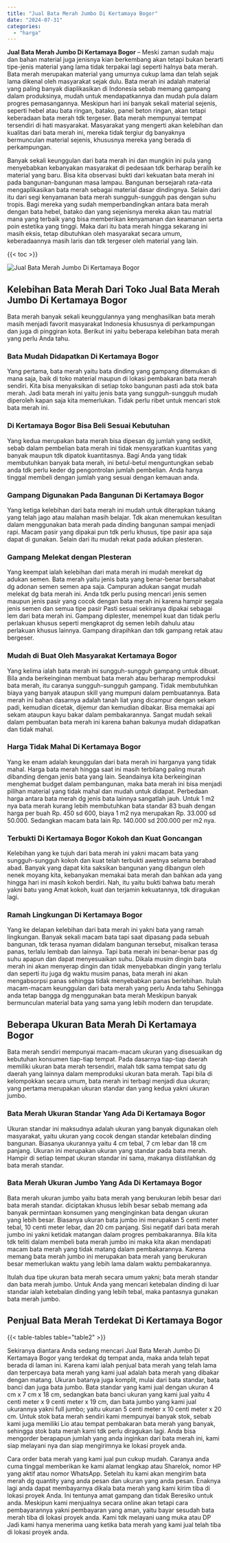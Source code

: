 ```yaml
---
title: "Jual Bata Merah Jumbo Di Kertamaya Bogor"
date: "2024-07-31"
categories: 
  - "harga"
---
```


**Jual Bata Merah Jumbo Di Kertamaya Bogor** – Meski zaman sudah maju dan bahan material juga jenisnya kian berkembang akan tetapi bukan berarti tipe-jenis material yang lama tidak terpakai lagi seperti halnya bata merah. Bata merah merupakan material yang umurnya cukup lama dan telah sejak lama dikenal oleh masyarakat sejak dulu. Bata merah ini adalah material yang paling banyak diaplikasikan di Indonesia sebab memang gampang dalam produksinya, mudah untuk mendapatkannya dan mudah pula dalam progres pemasangannya. Meskipun hari ini banyak sekali material sejenis, seperti hebel atau bata ringan, batako, panel beton ringan, akan tetapi keberadaan bata merah tdk tergeser. Bata merah mempunyai tempat tersendiri di hati masyarakat. Masyarakat yang mengerti akan kelebihan dan kualitas dari bata merah ini, mereka tidak tergiur dg banyaknya bermunculan material sejenis, khususnya mereka yang berada di perkampungan.

Banyak sekali keunggulan dari bata merah ini dan mungkin ini pula yang menyebabkan kebanyakan masyarakat di pedesaan tdk berharap beralih ke material yang baru. Bisa kita observasi bukti dari kekuatan bata merah ini pada bangunan-bangunan masa lampau. Bangunan bersejarah rata-rata mengaplikasikan bata merah sebagai material dasar dindingnya. Selain dari itu dari segi kenyamanan bata merah sungguh-sungguh pas dengan suhu tropis. Bagi mereka yang sudah memperbandingkan antara bata merah dengan bata hebel, batako dan yang sejenisnya mereka akan tau matrial mana yang terbaik yang bisa memberikan kenyamanan dan keamanan serta poin estetika yang tinggi. Maka dari itu bata merah hingga sekarang ini masih eksis, tetap dibutuhkan oleh masyarakat secara umum, keberadaannya masih laris dan tdk tergeser oleh material yang lain.

{{< toc >}}

![Jual Bata Merah Jumbo Di Kertamaya Bogor](/images/jual-bata-merah-02.png)

## Kelebihan Bata Merah Dari Toko Jual Bata Merah Jumbo Di Kertamaya Bogor

Bata merah banyak sekali keunggulannya yang menghasilkan bata merah masih menjadi favorit masyarakat Indonesia khususnya di perkampungan dan juga di pinggiran kota. Berikut ini yaitu beberapa kelebihan bata merah yang perlu Anda tahu.

### Bata Mudah Didapatkan Di Kertamaya Bogor

Yang pertama, bata merah yaitu bata dinding yang gampang ditemukan di mana saja, baik di toko material maupun di lokasi pembakaran bata merah sendiri. Kita bisa menyaksikan di setiap toko bangunan pasti ada stok bata merah. Jadi bata merah ini yaitu jenis bata yang sungguh-sungguh mudah diperoleh kapan saja kita memerlukan. Tidak perlu ribet untuk mencari stok bata merah ini.

### Di Kertamaya Bogor Bisa Beli Sesuai Kebutuhan

Yang kedua merupakan bata merah bisa dipesan dg jumlah yang sedikit, sebab dalam pembelian bata merah ini tidak mensyaratkan kuantitas yang banyak maupun tdk dipatok kuantitasnya. Bagi Anda yang tidak membutuhkan banyak bata merah, ini betul-betul menguntungkan sebab anda tdk perlu keder dg pengontrolan jumlah pembelian. Anda hanya tinggal membeli dengan jumlah yang sesuai dengan kemauan anda.

### Gampang Digunakan Pada Bangunan Di Kertamaya Bogor

Yang ketiga kelebihan dari bata merah ini mudah untuk diterapkan tukang yang telah jago atau malahan masih belajar. Tdk akan menemukan kesulitan dalam menggunakan bata merah pada dinding bangunan sampai menjadi rapi. Macam pasir yang dipakai pun tdk perlu khusus, tipe pasir apa saja dapat di gunakan. Selain dari itu mudah rekat pada adukan plesteran.

### Gampang Melekat dengan Plesteran

Yang keempat ialah kelebihan dari mata merah ini mudah merekat dg adukan semen. Bata merah yaitu jenis bata yang benar-benar bersahabat dg adonan semen semen apa saja. Campuran adukan sangat mudah melekat dg bata merah ini. Anda tdk perlu pusing mencari jenis semen maupun jenis pasir yang cocok dengan bata merah ini karena hampir segala jenis semen dan semua tipe pasir Pasti sesuai sekiranya dipakai sebagai lem dari bata merah ini. Gampang diplester, menempel kuat dan tidak perlu perlakuan khusus seperti mengkaprot dg semen lebih dahulu atau perlakuan khusus lainnya. Gampang dirapihkan dan tdk gampang retak atau bergeser.

### Mudah di Buat Oleh Masyarakat Kertamaya Bogor

Yang kelima ialah bata merah ini sungguh-sungguh gampang untuk dibuat. Bila anda berkeinginan membuat bata merah atau berharap memproduksi bata merah, itu caranya sungguh-sungguh gampang. Tidak membutuhkan biaya yang banyak ataupun skill yang mumpuni dalam pembuatannya. Bata merah ini bahan dasarnya adalah tanah liat yang dicampur dengan sekam padi, kemudian dicetak, dijemur dan kemudian dibakar. Bisa memakai api sekam ataupun kayu bakar dalam pembakarannya. Sangat mudah sekali dalam pembuatan bata merah ini karena bahan bakunya mudah didapatkan dan tidak mahal.

### Harga Tidak Mahal Di Kertamaya Bogor

Yang ke enam adalah keunggulan dari bata merah ini harganya yang tidak mahal. Harga bata merah hingga saat ini masih terbilang paling murah dibanding dengan jenis bata yang lain. Seandainya kita berkeinginan menghemat budget dalam pembangunan, maka bata merah ini bisa menjadi pilihan material yang tidak mahal dan mudah untuk didapat. Perbedaan harga antara bata merah dg jenis bata lainnya sangatlah jauh. Untuk 1 m2 nya bata merah kurang lebih membutuhkan bata standar 83 buah dengan harga per buah Rp. 450 sd 600, biaya 1 m2 nya merupakan Rp. 33.000 sd 50.000. Sedangkan macam bata lain Rp. 140.000 sd 200.000 per m2 nya.

### Terbukti Di Kertamaya Bogor Kokoh dan Kuat Goncangan

Kelebihan yang ke tujuh dari bata merah ini yakni macam bata yang sungguh-sungguh kokoh dan kuat telah terbukti awetnya selama berabad abad. Banyak yang dapat kita saksikan bangunan yang dibangun oleh nenek moyang kita, kebanyakan memakai bata merah dan bahkan ada yang hingga hari ini masih kokoh berdiri. Nah, itu yaitu bukti bahwa batu merah yakni batu yang Amat kokoh, kuat dan terjamin kekuatannya, tdk diragukan lagi.

### Ramah Lingkungan Di Kertamaya Bogor

Yang ke delapan kelebihan dari bata merah ini yakni bata yang ramah lingkungan. Banyak sekali macam bata tapi saat dipasang pada sebuah bangunan, tdk terasa nyaman didalam bangunan tersebut, misalkan terasa panas, terlalu lembab dan lainnya. Tapi bata merah ini benar-benar pas dg suhu apapun dan dapat menyesuaikan suhu. Dikala musim dingin bata merah ini akan menyerap dingin dan tidak menyebabkan dingin yang terlalu dan seperti itu juga dg waktu musim panas, bata merah ini akan mengabsorpsi panas sehingga tidak menyebabkan panas berlebihan. Itulah macam-macam keunggulan dari bata merah yang perlu Anda tahu Sehingga anda tetap bangga dg menggunakan bata merah Meskipun banyak bermunculan material bata yang sama yang lebih modern dan terupdate.

## Beberapa Ukuran Bata Merah Di Kertamaya Bogor

Bata merah sendiri mempunyai macam-macam ukuran yang disesuaikan dg kebutuhan konsumen tiap-tiap tempat. Pada dasarnya tiap-tiap daerah memiliki ukuran bata merah tersendiri, malah tdk sama tempat satu dg daerah yang lainnya dalam memproduksi ukuran bata merah. Tapi bila di kelompokkan secara umum, bata merah ini terbagi menjadi dua ukuran; yang pertama merupakan ukuran standar dan yang kedua yakni ukuran jumbo.

### Bata Merah Ukuran Standar Yang Ada Di Kertamaya Bogor

Ukuran standar ini maksudnya adalah ukuran yang banyak digunakan oleh masyarakat, yaitu ukuran yang cocok dengan standar ketebalan dinding bangunan. Biasanya ukurannya yaitu 4 cm tebal, 7 cm lebar dan 18 cm panjang. Ukuran ini merupakan ukuran yang standar pada bata merah. Hampir di setiap tempat ukuran standar ini sama, makanya diistilahkan dg bata merah standar.

### Bata Merah Ukuran Jumbo Yang Ada Di Kertamaya Bogor

Bata merah ukuran jumbo yaitu bata merah yang berukuran lebih besar dari bata merah standar. diciptakan khusus lebih besar sebab memang ada banyak permintaan konsumen yang menginginkan bata dengan ukuran yang lebih besar. Biasanya ukuran bata jumbo ini merupakan 5 centi meter tebal, 10 centi meter lebar, dan 20 cm panjang. Sisi negatif dari bata merah jumbo ini yakni ketidak matangan dalam progres pembakarannya. Bila kita tdk teliti dalam membeli bata merah jumbo ini maka kita akan mendapati macam bata merah yang tidak matang dalam pembakarannya. Karena memang bata merah jumbo ini merupakan bata merah yang berukuran besar memerlukan waktu yang lebih lama dalam waktu pembakarannya.

Itulah dua tipe ukuran bata merah secara umum yakni; bata merah standar dan bata merah jumbo. Untuk Anda yang mencari ketebalan dinding di luar standar ialah ketebalan dinding yang lebih tebal, maka pantasnya gunakan bata merah jumbo.

## Penjual Bata Merah Terdekat Di Kertamaya Bogor

{{< table-tables table="table2" >}}

Sekiranya diantara Anda sedang mencari Jual Bata Merah Jumbo Di Kertamaya Bogor yang terdekat dg tempat anda, maka anda telah tepat berada di laman ini. Karena kami ialah penjual bata merah yang telah lama dan terpercaya bata merah yang kami jual adalah bata merah yang dibakar dengan matang. Ukuran batanya juga komplit, mulai dari bata standar, bata banci dan juga bata jumbo. Bata standar yang kami jual dengan ukuran 4 cm x 7 cm x 18 cm, sedangkan bata banci ukuran yang kami jual yaitu 4 centi meter x 9 centi meter x 19 cm, dan bata jumbo yang kami jual ukurannya yakni full jumbo; yaitu ukuran 5 centi meter x 10 centi meter x 20 cm. Untuk stok bata merah sendiri kami mempunyai banyak stok, sebab kami juga memiliki Lio atau tempat pembakaran bata merah yang banyak, sehingga stok bata merah kami tdk perlu diragukan lagi. Anda bisa mengorder berapapun jumlah yang anda inginkan dari bata merah ini, kami siap melayani nya dan siap mengirimnya ke lokasi proyek anda.

Cara order bata merah yang kami jual pun cukup mudah. Caranya anda cuma tinggal memberikan ke kami alamat lengkap atau Sharelok, nomor HP yang aktif atau nomor WhatsApp. Setelah itu kami akan mengirim bata merah dg quantity yang anda pesan dan ukuran yang anda pesan. Enaknya lagi anda dapat membayarnya dikala bata merah yang kami kirim tiba di lokasi proyek Anda. Ini tentunya amat gampang dan tidak Beresiko untuk anda. Meskipun kami menjualnya secara online akan tetapi cara pembayarannya yakni pembayaran yang aman, yaitu bayar sesudah bata merah tiba di lokasi proyek anda. Kami tdk melayani uang muka atau DP Jadi kami hanya menerima uang ketika bata merah yang kami jual telah tiba di lokasi proyek anda.
